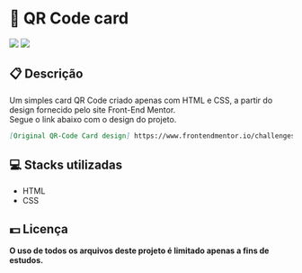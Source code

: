 <h1>📱 QR Code card</h1>
<div class="badges">
  <img src="https://img.shields.io/badge/html5-%23E34F26.svg?style=for-the-badge&logo=html5&logoColor=white">
  <img src="https://img.shields.io/badge/css3-%231572B6.svg?style=for-the-badge&logo=css3&logoColor=white">
</div>
<h2>📋 Descrição</h2>
<p>
    Um simples card QR Code criado apenas com HTML e CSS, a partir do design fornecido pelo site Front-End Mentor.
    <br>Segue o link abaixo com o design do projeto.
</p>

```md
[Original QR-Code Card design] https://www.frontendmentor.io/challenges/qr-code-component-iux_sIO_H
```

<h2> 💻 Stacks utilizadas</h2>
<ul>
  <li>HTML</li>
  <li>CSS</li>
</ul>
<h2> 💵 Licença</h2>
<p><b>O uso de todos os arquivos deste projeto é limitado apenas a fins de estudos.<b></p>
